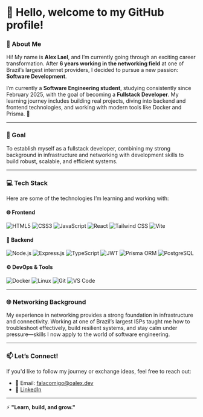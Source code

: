 # 👋 Hello, welcome to my GitHub profile!

### 🌟 About Me  
Hi! My name is **Alex Lael**, and I’m currently going through an exciting career transformation. After **6 years working in the networking field** at one of Brazil’s largest internet providers, I decided to pursue a new passion: **Software Development**.

I’m currently a **Software Engineering student**, studying consistently since February 2025, with the goal of becoming a **Fullstack Developer**. My learning journey includes building real projects, diving into backend and frontend technologies, and working with modern tools like Docker and Prisma. 🚀

---

### 🚀 Goal  
To establish myself as a fullstack developer, combining my strong background in infrastructure and networking with development skills to build robust, scalable, and efficient systems.

---

### 💻 Tech Stack  

Here are some of the technologies I’m learning and working with:

#### 🌐 Frontend  
<p>
  <img src="https://img.shields.io/badge/HTML5-E34F26?style=for-the-badge&logo=html5&logoColor=white" alt="HTML5" />
  <img src="https://img.shields.io/badge/CSS3-1572B6?style=for-the-badge&logo=css3&logoColor=white" alt="CSS3" />
  <img src="https://img.shields.io/badge/JavaScript-F7DF1E?style=for-the-badge&logo=javascript&logoColor=black" alt="JavaScript" />
  <img src="https://img.shields.io/badge/React-61DAFB?style=for-the-badge&logo=react&logoColor=black" alt="React" />
  <img src="https://img.shields.io/badge/Tailwind_CSS-06B6D4?style=for-the-badge&logo=tailwind-css&logoColor=white" alt="Tailwind CSS" />
  <img src="https://img.shields.io/badge/Vite-646CFF?style=for-the-badge&logo=vite&logoColor=white" alt="Vite" />
</p>

#### 🔧 Backend  
<p>
  <img src="https://img.shields.io/badge/Node.js-339933?style=for-the-badge&logo=node.js&logoColor=white" alt="Node.js" />
  <img src="https://img.shields.io/badge/Express.js-404D59?style=for-the-badge" alt="Express.js" />
  <img src="https://img.shields.io/badge/TypeScript-3178C6?style=for-the-badge&logo=typescript&logoColor=white" alt="TypeScript" />
  <img src="https://img.shields.io/badge/JWT-000000?style=for-the-badge&logo=jsonwebtokens&logoColor=white" alt="JWT" />
  <img src="https://img.shields.io/badge/Prisma-2D3748?style=for-the-badge&logo=prisma&logoColor=white" alt="Prisma ORM" />
  <img src="https://img.shields.io/badge/PostgreSQL-4169E1?style=for-the-badge&logo=postgresql&logoColor=white" alt="PostgreSQL" />
</p>

#### ⚙️ DevOps & Tools  
<p>
  <img src="https://img.shields.io/badge/Docker-2496ED?style=for-the-badge&logo=docker&logoColor=white" alt="Docker" />
  <img src="https://img.shields.io/badge/Linux-FCC624?style=for-the-badge&logo=linux&logoColor=black" alt="Linux" />
  <img src="https://img.shields.io/badge/Git-F05032?style=for-the-badge&logo=git&logoColor=white" alt="Git" />
  <img src="https://img.shields.io/badge/VS%20Code-007ACC?style=for-the-badge&logo=visual-studio-code&logoColor=white" alt="VS Code" />
</p>

---

### 🌐 Networking Background  
My experience in networking provides a strong foundation in infrastructure and connectivity. Working at one of Brazil’s largest ISPs taught me how to troubleshoot effectively, build resilient systems, and stay calm under pressure—skills I now apply to the world of software engineering.

---

### 📫 Let’s Connect!  
If you'd like to follow my journey or exchange ideas, feel free to reach out:

- 📧 Email: [falacomigo@oalex.dev](mailto:falacomigo@oalex.dev)  
- 💼 [LinkedIn](https://www.linkedin.com/in/alex-torres-9bb107141/)

---

⚡ **"Learn, build, and grow."**
